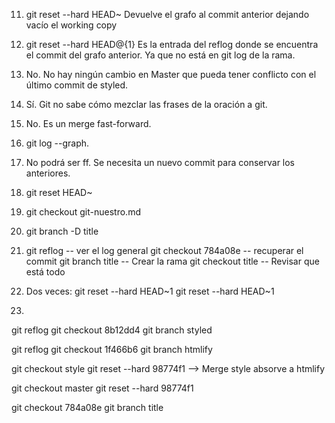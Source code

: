11. git reset --hard HEAD~ Devuelve el grafo al commit anterior dejando vacío el working copy
12. git reset --hard HEAD@{1} Es la entrada del reflog donde se encuentra el commit del grafo anterior. Ya que no está en git log de la rama.  
13. No. No hay ningún cambio en Master que pueda tener conflicto con el último commit de styled.
19. Sí. Git no sabe cómo mezclar las frases de la oración a git.
21. No. Es un merge fast-forward.
25. git log --graph.
26. No podrá ser ff. Se necesita un nuevo commit para conservar los anteriores.
27. git reset HEAD~
28. git checkout git-nuestro.md
29. git branch -D title
30. git reflog -- ver el log general
    git checkout 784a08e -- recuperar el commit
    git branch title -- Crear la rama
    git checkout title -- Revisar que está todo

32. Dos veces:
    git reset --hard HEAD~1
    git reset --hard HEAD~1

33.
   git reflog
   git checkout 8b12dd4
   git branch styled

   git reflog
   git checkout 1f466b6
   git branch htmlify

   git checkout style
   git reset --hard 98774f1 --> Merge style absorve a htmlify

   git checkout master
   git reset --hard 98774f1

   git checkout 784a08e
   git branch title 


